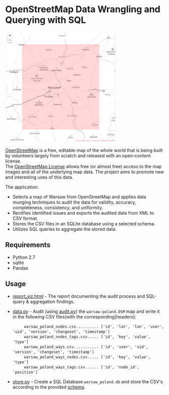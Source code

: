 # OpenStreetMap Data Wrangling and Querying with SQL

<img src='./Metro-Extracts_Warsaw.png' width="350" height="350" />
<br>

[OpenStreetMap](https://www.openstreetmap.org) is a free, editable map of the whole world that is being built by volunteers largely from scratch and released with an open-content license.  
The [OpenStreetMap License](https://www.openstreetmap.org/copyright) allows free (or almost free) access to the map images and all of the underlying map data. The project aims to promote new and interesting uses of this data.

The application:

- Selects a map of Warsaw from OpenStreetMap and applies data munging techniques to audit the data for validity, accuracy, completeness, consistency, and uniformity.  
- Rectifies identified issues and exports the audited data from XML to CSV format.  
- Stores the CSV files in an SQLite database using a selected schema.  
- Utilizes SQL queries to aggregate the stored data.  

## Requirements

 - Python 2.7
 - sqlite
 - Pandas


## Usage

* [report_viz.html](https://jkarakas.github.io/Wrangle-OpenStreetMaps-Data-with-SQL/report_viz.html) - The report documenting the audit process and SQL-query & aggregation findings.

* [data.py](data.py) - Audit (using [audit.py](audit.py)) the `warsaw-poland.OSM` map   and write it in the following CSV files(with the corresponding[headers]:


		   warsaw_poland_nodes.csv.......... ['id', 'lat', 'lon', 'user', 'uid', 'version', 'changeset', 'timestamp']
		   warsaw_poland_nodes_tags.csv..... ['id', 'key', 'value', 'type']
		   warsaw_poland_ways.csv........... ['id', 'user', 'uid', 'version', 'changeset', 'timestamp']
		   warsaw_poland_ways_nodes.csv..... ['id', 'key', 'value', 'type']
		   warsaw_poland_ways_tags.csv...... ['id', 'node_id', 'position']


 * [store.py](store.py) - Create a SQL Database `warsaw_poland.db` and store the CSV's according to the provided [schema](schema.py).


